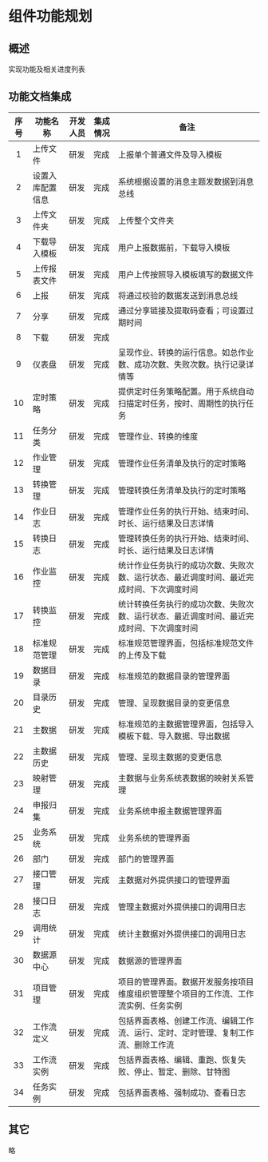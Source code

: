 # 组件功能规划

## 概述

实现功能及相关进度列表

## 功能文档集成

| 序号 | 功能名称         | 开发人员 | 集成情况 | 备注                                                         |
| :--: | ---------------- | -------- | -------- | ------------------------------------------------------------ |
|  1   | 上传文件         | 研发     | 完成     | 上报单个普通文件及导入模板                                   |
|  2   | 设置入库配置信息 | 研发     | 完成     | 系统根据设置的消息主题发数据到消息总线                       |
|  3   | 上传文件夹       | 研发     | 完成     | 上传整个文件夹                                               |
|  4   | 下载导入模板     | 研发     | 完成     | 用户上报数据前，下载导入模板                                 |
|  5   | 上传报表文件     | 研发     | 完成     | 用户上传按照导入模板填写的数据文件                           |
|  6   | 上报             | 研发     | 完成     | 将通过校验的数据发送到消息总线                               |
|  7   | 分享             | 研发     | 完成     | 通过分享链接及提取码查看；可设置过期时间                     |
|  8   | 下载             | 研发     | 完成     |                                                              |
|  9   | 仪表盘           | 研发     | 完成     | 呈现作业、转换的运行信息。如总作业数、成功次数、失败次数。执行记录详情等 |
|  10  | 定时策略         | 研发     | 完成     | 提供定时任务策略配置。用于系统自动扫描定时任务，按时、周期性的执行任务 |
|  11  | 任务分类         | 研发     | 完成     | 管理作业、转换的维度                                         |
|  12  | 作业管理         | 研发     | 完成     | 管理作业任务清单及执行的定时策略                             |
|  13  | 转换管理         | 研发     | 完成     | 管理转换任务清单及执行的定时策略                             |
|  14  | 作业日志         | 研发     | 完成     | 管理作业任务的执行开始、结束时间、时长、运行结果及日志详情   |
|  15  | 转换日志         | 研发     | 完成     | 管理转换任务的执行开始、结束时间、时长、运行结果及日志详情   |
|  16  | 作业监控         | 研发     | 完成     | 统计作业任务执行的成功次数、失败次数、运行状态、最近调度时间、最近完成时间、下次调度时间 |
|  17  | 转换监控         | 研发     | 完成     | 统计转换任务执行的成功次数、失败次数、运行状态、最近调度时间、最近完成时间、下次调度时间 |
|  18  | 标准规范管理     | 研发     | 完成     | 标准规范管理界面，包括标准规范文件的上传及下载               |
|  19  | 数据目录         | 研发     | 完成     | 标准规范的数据目录的管理界面                                 |
|  20  | 目录历史         | 研发     | 完成     | 管理、呈现数据目录的变更信息                                 |
|  21  | 主数据           | 研发     | 完成     | 标准规范的主数据管理界面，包括导入模板下载、导入数据、导出数据 |
|  22  | 主数据历史       | 研发     | 完成     | 管理、呈现主数据的变更信息                                   |
|  23  | 映射管理         | 研发     | 完成     | 主数据与业务系统表数据的映射关系管理                         |
|  24  | 申报归集         | 研发     | 完成     | 业务系统申报主数据管理界面                                   |
|  25  | 业务系统         | 研发     | 完成     | 业务系统的管理界面                                           |
|  26  | 部门             | 研发     | 完成     | 部门的管理界面                                               |
|  27  | 接口管理         | 研发     | 完成     | 主数据对外提供接口的管理界面                                 |
|  28  | 接口日志         | 研发     | 完成     | 管理主数据对外提供接口的调用日志                             |
|  29  | 调用统计         | 研发     | 完成     | 统计主数据对外提供接口的调用日志                             |
|  30  | 数据源中心       | 研发     | 完成     | 数据源的管理界面                                             |
|  31  | 项目管理         | 研发     | 完成     | 项目的管理界面。数据开发服务按项目维度组织管理整个项目的工作流、工作流实例、任务实例 |
|  32  | 工作流定义       | 研发     | 完成     | 包括界面表格、创建工作流、编辑工作流、运行、定时、定时管理、复制工作流、删除工作流 |
|  33  | 工作流实例       | 研发     | 完成     | 包括界面表格、编辑、重跑、恢复失败、停止、暂定、删除、甘特图 |
|  34  | 任务实例         | 研发     | 完成     | 包括界面表格、强制成功、查看日志                             |

## 其它

略
